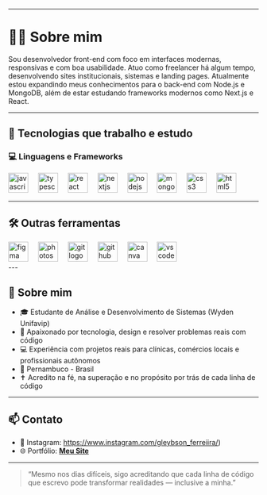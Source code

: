 
---

# 👨‍💻 Sobre mim

Sou desenvolvedor front-end com foco em interfaces modernas, responsivas e com boa usabilidade. Atuo como freelancer há algum tempo, desenvolvendo sites institucionais, sistemas e landing pages. Atualmente estou expandindo meus conhecimentos para o back-end com Node.js e MongoDB, além de estar estudando frameworks modernos como Next.js e React.

---

## 🚀 Tecnologias que trabalho e estudo

### 💻 Linguagens e Frameworks

<div align="left">
  <img src="https://cdn.jsdelivr.net/gh/devicons/devicon/icons/javascript/javascript-original.svg" height="40" alt="javascript logo"  />
  <img width="12" />
  <img src="https://cdn.jsdelivr.net/gh/devicons/devicon/icons/typescript/typescript-original.svg" height="40" alt="typescript logo"  />
  <img width="12" />
  <img src="https://cdn.jsdelivr.net/gh/devicons/devicon/icons/react/react-original.svg" height="40" alt="react logo"  />
  <img width="12" />
  <img src="https://cdn.jsdelivr.net/gh/devicons/devicon/icons/nextjs/nextjs-original.svg" height="40" alt="nextjs logo"  />
  <img width="12" />
  <img src="https://cdn.jsdelivr.net/gh/devicons/devicon/icons/nodejs/nodejs-original.svg" height="40" alt="nodejs logo"  />
  <img width="12" />
  <img src="https://cdn.jsdelivr.net/gh/devicons/devicon/icons/mongodb/mongodb-original.svg" height="40" alt="mongodb logo"  />
  <img width="12" />
  <img src="https://cdn.jsdelivr.net/gh/devicons/devicon/icons/css3/css3-original.svg" height="40" alt="css3 logo"  />
  <img width="12" />
  <img src="https://cdn.jsdelivr.net/gh/devicons/devicon/icons/html5/html5-original.svg" height="40" alt="html5 logo"  />
</div>

---

## 🛠️ Outras ferramentas
<div align="left">
  <img src="https://cdn.jsdelivr.net/gh/devicons/devicon/icons/figma/figma-original.svg" height="40" alt="figma logo"  />
  <img width="12" />
  <img src="https://cdn.jsdelivr.net/gh/devicons/devicon/icons/photoshop/photoshop-plain.svg" height="40" alt="photoshop logo"  />
  <img width="12" />
  <img src="https://cdn.jsdelivr.net/gh/devicons/devicon/icons/git/git-original.svg" height="40" alt="git logo"  />
  <img width="12" />
  <img src="https://cdn.jsdelivr.net/gh/devicons/devicon/icons/github/github-original.svg" height="40" alt="github logo"  />
  <img width="12" />
  <img src="https://cdn.jsdelivr.net/gh/devicons/devicon/icons/canva/canva-original.svg" height="40" alt="canva logo"  />
  <img width="12" />
  <img src="https://cdn.jsdelivr.net/gh/devicons/devicon/icons/vscode/vscode-original.svg" height="40" alt="vscode logo"  />
</div>
---

## 📌 Sobre mim
- 🎓 Estudante de Análise e Desenvolvimento de Sistemas (Wyden Unifavip)
- 🧠 Apaixonado por tecnologia, design e resolver problemas reais com código
- 💻 Experiência com projetos reais para clínicas, comércios locais e profissionais autônomos
- 📍 Pernambuco - Brasil
- ✝️ Acredito na fé, na superação e no propósito por trás de cada linha de código

---

## 📫 Contato

- 🔗 Instagram: https://www.instagram.com/gleybson_ferreiira/)
- 🌐 Portfólio: **[Meu Site](https://gleybsonferreiradev.vercel.app/)**

---

> “Mesmo nos dias difíceis, sigo acreditando que cada linha de código que escrevo pode transformar realidades — inclusive a minha.”  
